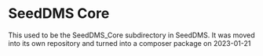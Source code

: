 SeedDMS Core
===============================

This used to be the SeedDMS_Core subdirectory in SeedDMS. It was moved into
its own repository and turned into a composer package on 2023-01-21
